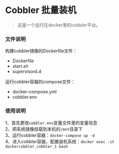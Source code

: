 # Cobbler 批量装机

> 这是一个运行在docker里的cobbler平台。

### 文件说明

构建cobbler镜像的Dockerfile文件：

- Dockerfile
- start.sh
- supervisord.d

运行cobbler容器的compose文件：

- docker-compose.yml
- cobbler.env

### 使用说明

1、首先更改`cobbler.env`变量文件里的变量信息  
2、把系统镜像挂载到本机的`/mnt`目录下  
3、运行cobbler容器：`docker-compose up -d`  
4、进入cobbler容器，配置装机系统：`docker exec -it dockercobbler_cobbler_1 bash`  
